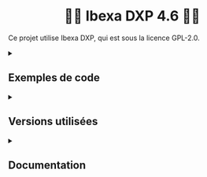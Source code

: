 # <h1 align="center">👨‍💻 Ibexa DXP 4.6 👩‍💻</h1>   

Ce projet utilise Ibexa DXP, qui est sous la licence GPL-2.0. 

<details>
  <summary><h2>Exemples de code</h2></summary>

- configuration de l'affichage du contenu : [views.yaml](config/packages/views.yaml)
- contrôleur personnalisé : [RideController.php](src/Controller/RideController.php)
- vue - full : [home_page.html.twig](templates/full/home_page.html.twig)
- vue - line : [rides.html.twig](templates/line/rides.html.twig)
- query type : [RideQueryType.php](src/QueryType/RideQueryType.php)
</details>

<details>
  <summary><h2>Versions utilisées</h2></summary>

Env. requis : https://doc.ibexa.co/en/latest/getting_started/requirements/#operating-system     

- Ubuntu : 24.04.1 (`lsb_release -a`)
- PHP : 8.3.6 (`php --version`)
- Apache : 2.4.58 (`apache2 -v`)
- MySQL : 8.0.40 (`mysql --version`)
- Node : 20.18.1 (`node -v`)
- Npm : 10.8.2 (`npm -v`)
- Yarn : 1.22.22 (`yarn --version`)
- Git : 2.43.0 (`git --version`)
- Composer : 2.7.1 (`composer --version`)
- Ibexa DXP : 4.6.14 (voir ibexa/oss dans composer.json)
- Symfony 5.4.48 (voir vendor/symfony/http-kernel/Kernel.php)
</details>

<details>
  <summary><h2>Documentation</h2></summary>

<details>
    <summary><h3>1) Installation environnement Linux</h3></summary>

Doc installation LAMP : https://www.digitalocean.com/community/tutorials/how-to-install-lamp-stack-on-ubuntu          
<br>

**MAJ packages :** `sudo apt update && sudo apt upgrade && sudo do-release-upgrade`

**Pare-feu, Apache et extensions :**
- `sudo apt install ufw` : installer un pare-feu
- `sudo ufw enable` : activer le pare-feu
- `sudo apt install apache2` : installer Apache
- `sudo ufw allow in "Apache"` : autoriser le trafic 80 (conseillé qu'en local)
- `sudo ufw status` : vérifier la permission Apache 
- extensions :
    - `sudo a2enmod rewrite`
    - `sudo a2enmod env`
    - `sudo a2enmod setenvif`
    - `sudo a2enmod expires`
- `sudo service apache2 restart` : relancer Apache
- aller sur http://localhost:8000/ pour vérifier le fonctionnement du serveur Apache 


**MySQL :**   
- `sudo apt install mysql-server` : installer MySQL
- `sudo systemctl start mysql` : lancer MySQL si nécessaire (l'installation le fait déjà)
- `sudo mysql_secure_installation` : script de sécurité
    - option Y
    - option 1 (password >= 8, au moins : 1 chiffre, 1 lettre min, 1 lettre maj et 1 caractère spécial)
    - options : Y, Y, Y, Y
- `sudo mysql` : tester la connexion
- si besoin modifier le password root avec les règles de l'option 1 :
    - `ALTER USER 'root'@'localhost' IDENTIFIED WITH mysql_native_password BY 'new_password'`; 
    - quitter et se reconnecter avec son password : `mysql -h localhost -u root -p`

**PHP :**    
- `sudo apt install php8.3 php8.3-cli php8.3-fpm php8.3-mysql php8.3-xml php8.3-mbstring php8.3-intl php8.3-curl php8.3-bcmath libapache2-mod-php8.3 php8.3-gd` : installer PHP et les extensions
- `php -m` : vérifier la présence d'extensions, certaines y sont déjà

**Node.js :**   
Doc : https://deb.nodesource.com/   
- installation :
    - `curl -fsSL https://deb.nodesource.com/setup_20.x | sudo bash -`
    - `sudo apt-get install -y nodejs`

**Yarn :**   
Doc : https://classic.yarnpkg.com/en/docs/install/#debian-stable   
- `sudo npm install --global yarn`

**Git :**   
- `sudo apt install git`

**Composer :**   
- `sudo apt-get install composer`

**Vscode (hors WSL) :**   
Doc : https://code.visualstudio.com/docs/setup/linux       
- `sudo snap install code --classic`

**Google Chrome (hors WSL) :**     
Depuis /opt :    
- `wget https://dl.google.com/linux/direct/google-chrome-stable_current_amd64.deb`
- `sudo dpkg -i google-chrome-stable_current_amd64.deb`
- `sudo apt-get install -f`
- lancer : `google-chrome`

**Solr :**   
Doc : https://doc.ibexa.co/en/latest/search/search_engines/solr_search_engine/install_solr/
- d'abord installer java si on ne l'a pas : `sudo apt install openjdk-11-jdk`
- télécharger depuis /opt : `sudo wget http://archive.apache.org/dist/lucene/solr/7.7.2/solr-7.7.2.tgz`
- extraire : `sudo tar xvf solr-7.7.2.tgz`
- `cd solr-7.7.2`
- `sudo mkdir -p server/ibexa/template`
- `sudo cp -R ../../home/devuser/projects/ibexa_website/vendor/ibexa/solr/src/lib/Resources/config/solr/* server/ibexa/template` : à adapter selon le chemin du projet
- `sudo cp server/solr/configsets/_default/conf/{solrconfig.xml,stopwords.txt,synonyms.txt} server/ibexa/template`
- `sudo cp server/solr/solr.xml server/ibexa`
- `sudo sed -i.bak '/<updateRequestProcessorChain name="add-unknown-fields-to-the-schema".*/,/<\/updateRequestProcessorChain>/d' server/ibexa/template/solrconfig.xml`
- si besoin augmenter la limite de fichiers ouverts à 65000 :
	- `sudo nano /etc/security/limits.conf`
	- ajouter à la fin :    
		- \*               soft    nofile          65000
		- \*               hard    nofile          65000
		- \*               soft    nproc           65000
		- \*               hard    nproc           65000
	- si WSL : `wsl --shutdown` et relancer sa console Ubuntu
	- vérifier la modification `ulimit -n`
- vérifier que Solr appartient bien à notre user avec les bons droits
- démarrer Solr : 
    - `bin/solr -s ibexa`
    - `bin/solr create_core -c collection1 -d server/ibexa/template`
- Solr est accessible : http://localhost:8983/solr/#/
</details>

<details>
    <summary><h3>2) Installation projet Ibexa DXP</h3></summary>

Doc : https://doc.ibexa.co/en/latest/getting_started/install_ibexa_dxp/    
- `composer create-project ibexa/oss-skeleton ibexa_website`
</details>

<details>
    <summary><h3>3) Configurer et lancer son projet</h3></summary>

<details>
    <summary><h4>Si on utilise WSL</h4></summary>

- installer l'extension WSL sous son vscode depuis Windows
- utiliser l'extension :
    - clique sur l'extension affichée en bas à gauche de vscode
    - clique sur "Connect to WSL"
    - dans le nouveau vscode sous Linux : ouvrir le dossier du projet (ex. : /home/username/path/to/project)
</details>

**Configurer son projet Ibexa :**    
- `composer install` => install et update déclenchent l'exécution d'autres scripts (ex. : `yarn install`).      
Voir la section scripts de composer.json
- configurer son .env :
    - DATABASE_URL
    - APP_SECRET
- installer Solr si on l'a choisit comme moteur de recherche : voir la partie "1) Installation environnement Linux"
- `php bin/console ibexa:install` : créer la base de données et les tables systèmes
- `php bin/console ibexa:graphql:generate-schema` : créer les fichiers de schéma GraphQL
- `composer require --dev symfony/debug-bundle` : utile pour le mode dev
- `yarn encore dev` : compiler les assets
- `composer run post-install-cmd` : nettoyer l'env. après l'installation de dépendances

**Lancer son projet :**    
- `bin/solr start` : lancer Solr depuis /opt/solr-7.7.2
- `php -S 127.0.0.1:8000 -t public` : site accessible sous http://127.0.0.1:8000
</details>

<details>
    <summary><h3>4) Concepts</h3></summary>

#### 1. Gestion du contenu      
Doc : https://doc.ibexa.co/en/latest/content_management/content_model/     

- content type : semblable à une classe PHP (champs, héritage, validation ...). Géré soit par une interface graphique soit par du code
    - fields : représente les champs du content type (propriétés d'une classe PHP)
- content item : c'est une instance d'un content type (objet)
    - content information (métadonnées) : ensembles d'informations pour décrire un content item => id, name, ownerId, publishedDate, version, status (brouillon, publié, archivé), ...
    - fields : contient les valeurs des champs

Note :      
- Content gère l'abstraction des données de contenu (modèles et objets)    
- Doctrine gère le stockage de ces objets dans la base de données relationnelle

#### 2. API
Ibexa DXP fournit des API pour récupérer et gérer le contenu.     
On peut choisir d'utiliser API PHP, API REST ou GraphQL.     

<details>
    <summary><h4>Explication GraphQL</h4></summary>

Permet de récupérer et gérer des données (sources possibles : bdd, api, fichier, ...) via un système de requêtes API s'appuyant sur un schéma.     

Scénario :
- le client fait une requête GraphQL
- le serveur GraphQL (ici Ibexa) reçoit, analyse la requête puis appelle le resolver correspondant
- le resolver récupére les données (ex. : avec Doctrine)
- GraphQL retourne au client les données demandées

Docs :     
- https://graphql.org/learn/  
- schéma - types : https://graphql.org/learn/schema/#scalar-types 
- queries - récupérer des données : https://graphql.org/learn/queries/
- mutations - modifier des données : https://graphql.org/learn/mutations/
- subscriptions - s'abonner aux mises à jour de données : https://graphql.org/learn/subscriptions/
</details>

#### 3. Solr    
L'utilisateur utilise un moteur de recherche comme Solr qui permet des recherches rapides et performantes sur les contenus (Content Items) du site.
</details>

<details>
    <summary><h3>5) Interface Admin</h3></summary>

#### 1. Connexion     
Aller sur l'url : http://127.0.0.1:8000/admin et rentrer les identifiants par défaut de la doc. : admin et publish.     

#### 2. Création d'un type de contenu
Doc : https://doc.ibexa.co/en/latest/administration/content_organization/content_types/     

- aller sur le menu "Content type", sélectionner "Content", cliquer sur "+ Create"
- remplir les informations générales du nouveau Content type : nom, description ...
- ajouter des fields au Content type (ex. : type, nom, ...)
- enregistrer

Note : Dans la bdd c'est stocké dans ezcontentclass_attribute.     

#### 3. Création de contenu
- menu "Content structure", cliquer sur "+ Create Content", sélectionner "Folder", le nommer "All contentName" puis le publier
- depuis le nouveau dossier, cliquer sur "+ Create content", sélectionner le Content type précedemment crée, remplir les fields, publier

Note : Dans la bdd c'est stocké dans ezcontentobject_attribute.     

#### 4. Mettre en relation 2 content type
- éditer un content type
- ajouter un field de type "Content relation (single)" ou "Content relation (multiple)" selon le besoin
- cocher "Content location"
- ajouter dans "Allowed content types" le content type concerné

Note : Dans la bdd c'est stocké dans ezcontentobject_attribute. 

#### 5. Complément
**Prévisualiser l'affichage d'un content sur le site**      
Aller dans le menu "Content Structure", choisir un contenu et cliquer sur "Preview".    

**Trouver l'url de son contenu**     
Aller dans le menu "Content Structure", choisir le contenu et cliquer sur URL.   

**Autoriser la lecture des medias**     
Cela permet d'afficher les images sur le site.      
- cliquer sur l'icône d'engrenage du panneau d'admin
- cliquer sur "Roles" puis "Anonymous"
- éditer la ligne Content Read
- dans Section ajouter "Media"    
</details>

<details>
    <summary><h3>6) Côté Symfony</h3></summary>

#### 1. Association template et content type
Doc : https://doc.ibexa.co/en/latest/templating/templates/template_configuration/#view-rules-and-matching     

- dans ibexa.yaml on définit une section content_view qui contient les vues du site
    - chaque vue est paramétrable : template, match (permet la correspondance avec le contenu), ...
- `php bin/console cache:clear` suite à la MAJ de la config

#### 2. Affichage du contenu dans un template
Doc : https://doc.ibexa.co/en/latest/templating/render_content/render_content/      

Dans Twig on peut appeler :
- les informations générales du content : `{{ content.name }}`
- un field du content : `{{ ibexa_render_field(content, 'starting_point', {'parameters': { 'width': '100%', height: '200px', 'showMap': true, 'showInfo': false }}) }}`

#### 3. Query type
Les objets QueryType sont utilisés pour limiter et trier les résultats des requêtes d'éléments de contenu.       
On crée une classe (ex. RideQueryType) dans /src/QueryType et on ajoute sa configuration dans ibexa.yaml.  

#### 4. Gérer les images
On utilise le fichier config/packages/image_variations.yaml pour ajouter une configuration d'images.      
Puis on applique la configuration dans un template Twig en l'appelant dans parameters.     
Ex. côté Twig: 
```
{{ ibexa_render_field(content, 'photo', {
    'parameters': {
        'alias': 'ride_list'
    }
}) }}
```
</details>   
</details>